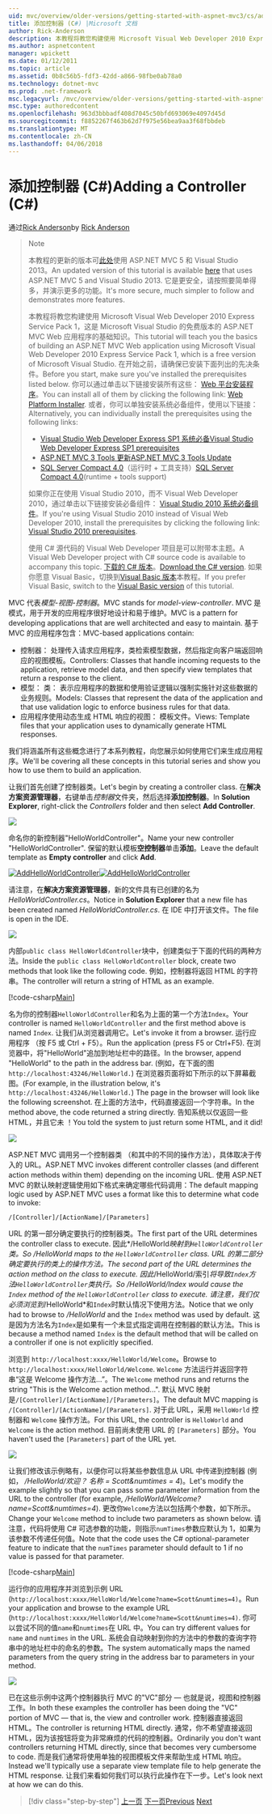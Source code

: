 ```yaml
---
uid: mvc/overview/older-versions/getting-started-with-aspnet-mvc3/cs/adding-a-controller
title: 添加控制器 (C#) |Microsoft 文档
author: Rick-Anderson
description: 本教程将教您构建使用 Microsoft Visual Web Developer 2010 Express 服务包 1，哪些 i 的 ASP.NET MVC Web 应用程序的基础知识...
ms.author: aspnetcontent
manager: wpickett
ms.date: 01/12/2011
ms.topic: article
ms.assetid: 0b8c56b5-fdf3-42dd-a866-98fbe0ab78a0
ms.technology: dotnet-mvc
ms.prod: .net-framework
msc.legacyurl: /mvc/overview/older-versions/getting-started-with-aspnet-mvc3/cs/adding-a-controller
msc.type: authoredcontent
ms.openlocfilehash: 963d3bbbadf408d7045c50bfd693069e4097d45d
ms.sourcegitcommit: f8852267f463b62d7f975e56bea9aa3f68fbbdeb
ms.translationtype: MT
ms.contentlocale: zh-CN
ms.lasthandoff: 04/06/2018
---
```

<a name="adding-a-controller-c"></a><span data-ttu-id="3a055-103">添加控制器 (C#)</span><span class="sxs-lookup"><span data-stu-id="3a055-103">Adding a Controller (C#)</span></span>
====================
<span data-ttu-id="3a055-104">通过[Rick Anderson](https://github.com/Rick-Anderson)</span><span class="sxs-lookup"><span data-stu-id="3a055-104">by [Rick Anderson](https://github.com/Rick-Anderson)</span></span>

> > [!NOTE]
> > <span data-ttu-id="3a055-105">本教程的更新的版本可[此处](../../../getting-started/introduction/getting-started.md)使用 ASP.NET MVC 5 和 Visual Studio 2013。</span><span class="sxs-lookup"><span data-stu-id="3a055-105">An updated version of this tutorial is available [here](../../../getting-started/introduction/getting-started.md) that uses ASP.NET MVC 5 and Visual Studio 2013.</span></span> <span data-ttu-id="3a055-106">它是更安全，请按照要简单得多，并演示更多的功能。</span><span class="sxs-lookup"><span data-stu-id="3a055-106">It's more secure, much simpler to follow and demonstrates more features.</span></span>
> 
> 
> <span data-ttu-id="3a055-107">本教程将教您构建使用 Microsoft Visual Web Developer 2010 Express Service Pack 1，这是 Microsoft Visual Studio 的免费版本的 ASP.NET MVC Web 应用程序的基础知识。</span><span class="sxs-lookup"><span data-stu-id="3a055-107">This tutorial will teach you the basics of building an ASP.NET MVC Web application using Microsoft Visual Web Developer 2010 Express Service Pack 1, which is a free version of Microsoft Visual Studio.</span></span> <span data-ttu-id="3a055-108">在开始之前，请确保已安装下面列出的先决条件。</span><span class="sxs-lookup"><span data-stu-id="3a055-108">Before you start, make sure you've installed the prerequisites listed below.</span></span> <span data-ttu-id="3a055-109">你可以通过单击以下链接安装所有这些： [Web 平台安装程序](https://www.microsoft.com/web/gallery/install.aspx?appid=VWD2010SP1Pack)。</span><span class="sxs-lookup"><span data-stu-id="3a055-109">You can install all of them by clicking the following link: [Web Platform Installer](https://www.microsoft.com/web/gallery/install.aspx?appid=VWD2010SP1Pack).</span></span> <span data-ttu-id="3a055-110">或者，你可以单独安装系统必备组件，使用以下链接：</span><span class="sxs-lookup"><span data-stu-id="3a055-110">Alternatively, you can individually install the prerequisites using the following links:</span></span>
> 
> - [<span data-ttu-id="3a055-111">Visual Studio Web Developer Express SP1 系统必备</span><span class="sxs-lookup"><span data-stu-id="3a055-111">Visual Studio Web Developer Express SP1 prerequisites</span></span>](https://www.microsoft.com/web/gallery/install.aspx?appid=VWD2010SP1Pack)
> - [<span data-ttu-id="3a055-112">ASP.NET MVC 3 Tools 更新</span><span class="sxs-lookup"><span data-stu-id="3a055-112">ASP.NET MVC 3 Tools Update</span></span>](https://www.microsoft.com/web/gallery/install.aspx?appsxml=&amp;appid=MVC3)
> - <span data-ttu-id="3a055-113">[SQL Server Compact 4.0](https://www.microsoft.com/web/gallery/install.aspx?appid=SQLCE;SQLCEVSTools_4_0)（运行时 + 工具支持）</span><span class="sxs-lookup"><span data-stu-id="3a055-113">[SQL Server Compact 4.0](https://www.microsoft.com/web/gallery/install.aspx?appid=SQLCE;SQLCEVSTools_4_0)(runtime + tools support)</span></span>
> 
> <span data-ttu-id="3a055-114">如果你正在使用 Visual Studio 2010，而不 Visual Web Developer 2010，通过单击以下链接安装必备组件： [Visual Studio 2010 系统必备组件](https://www.microsoft.com/web/gallery/install.aspx?appsxml=&amp;appid=VS2010SP1Pack)。</span><span class="sxs-lookup"><span data-stu-id="3a055-114">If you're using Visual Studio 2010 instead of Visual Web Developer 2010, install the prerequisites by clicking the following link: [Visual Studio 2010 prerequisites](https://www.microsoft.com/web/gallery/install.aspx?appsxml=&amp;appid=VS2010SP1Pack).</span></span>
> 
> <span data-ttu-id="3a055-115">使用 C# 源代码的 Visual Web Developer 项目是可以附带本主题。</span><span class="sxs-lookup"><span data-stu-id="3a055-115">A Visual Web Developer project with C# source code is available to accompany this topic.</span></span> <span data-ttu-id="3a055-116">[下载的 C# 版本](https://code.msdn.microsoft.com/Introduction-to-MVC-3-10d1b098)。</span><span class="sxs-lookup"><span data-stu-id="3a055-116">[Download the C# version](https://code.msdn.microsoft.com/Introduction-to-MVC-3-10d1b098).</span></span> <span data-ttu-id="3a055-117">如果你愿意 Visual Basic，切换到[Visual Basic 版本](../vb/intro-to-aspnet-mvc-3.md)本教程。</span><span class="sxs-lookup"><span data-stu-id="3a055-117">If you prefer Visual Basic, switch to the [Visual Basic version](../vb/intro-to-aspnet-mvc-3.md) of this tutorial.</span></span>


<span data-ttu-id="3a055-118">MVC 代表*模型-视图-控制器*。</span><span class="sxs-lookup"><span data-stu-id="3a055-118">MVC stands for *model-view-controller*.</span></span> <span data-ttu-id="3a055-119">MVC 是模式，用于开发的应用程序很好地设计和易于维护。</span><span class="sxs-lookup"><span data-stu-id="3a055-119">MVC is a pattern for developing applications that are well architected and easy to maintain.</span></span> <span data-ttu-id="3a055-120">基于 MVC 的应用程序包含：</span><span class="sxs-lookup"><span data-stu-id="3a055-120">MVC-based applications contain:</span></span>

- <span data-ttu-id="3a055-121">控制器： 处理传入请求应用程序，类检索模型数据，然后指定向客户端返回响应的视图模板。</span><span class="sxs-lookup"><span data-stu-id="3a055-121">Controllers: Classes that handle incoming requests to the application, retrieve model data, and then specify view templates that return a response to the client.</span></span>
- <span data-ttu-id="3a055-122">模型： 类： 表示应用程序的数据和使用验证逻辑以强制实施针对这些数据的业务规则。</span><span class="sxs-lookup"><span data-stu-id="3a055-122">Models: Classes that represent the data of the application and that use validation logic to enforce business rules for that data.</span></span>
- <span data-ttu-id="3a055-123">应用程序使用动态生成 HTML 响应的视图： 模板文件。</span><span class="sxs-lookup"><span data-stu-id="3a055-123">Views: Template files that your application uses to dynamically generate HTML responses.</span></span>

<span data-ttu-id="3a055-124">我们将涵盖所有这些概念进行了本系列教程，向您展示如何使用它们来生成应用程序。</span><span class="sxs-lookup"><span data-stu-id="3a055-124">We'll be covering all these concepts in this tutorial series and show you how to use them to build an application.</span></span>

<span data-ttu-id="3a055-125">让我们首先创建了控制器类。</span><span class="sxs-lookup"><span data-stu-id="3a055-125">Let's begin by creating a controller class.</span></span> <span data-ttu-id="3a055-126">在**解决方案资源管理器**，右键单击*控制器*文件夹，然后选择**添加控制器**。</span><span class="sxs-lookup"><span data-stu-id="3a055-126">In **Solution Explorer**, right-click the *Controllers* folder and then select **Add Controller**.</span></span>

[![](adding-a-controller/_static/image2.png)](adding-a-controller/_static/image1.png)

<span data-ttu-id="3a055-127">命名你的新控制器"HelloWorldController"。</span><span class="sxs-lookup"><span data-stu-id="3a055-127">Name your new controller "HelloWorldController".</span></span> <span data-ttu-id="3a055-128">保留的默认模板**空控制器**单击**添加**。</span><span class="sxs-lookup"><span data-stu-id="3a055-128">Leave the default template as **Empty controller** and click **Add**.</span></span>

<span data-ttu-id="3a055-129">[![AddHelloWorldController](adding-a-controller/_static/image4.png)](adding-a-controller/_static/image3.png)</span><span class="sxs-lookup"><span data-stu-id="3a055-129">[![AddHelloWorldController](adding-a-controller/_static/image4.png)](adding-a-controller/_static/image3.png)</span></span>

<span data-ttu-id="3a055-130">请注意，在**解决方案资源管理器**，新的文件具有已创建的名为*HelloWorldController.cs*。</span><span class="sxs-lookup"><span data-stu-id="3a055-130">Notice in **Solution Explorer** that a new file has been created named *HelloWorldController.cs*.</span></span> <span data-ttu-id="3a055-131">在 IDE 中打开该文件。</span><span class="sxs-lookup"><span data-stu-id="3a055-131">The file is open in the IDE.</span></span>

![](adding-a-controller/_static/image5.png)

<span data-ttu-id="3a055-132">内部`public class HelloWorldController`块中，创建类似于下面的代码的两种方法。</span><span class="sxs-lookup"><span data-stu-id="3a055-132">Inside the `public class HelloWorldController` block, create two methods that look like the following code.</span></span> <span data-ttu-id="3a055-133">例如，控制器将返回 HTML 的字符串。</span><span class="sxs-lookup"><span data-stu-id="3a055-133">The controller will return a string of HTML as an example.</span></span>

[!code-csharp[Main](adding-a-controller/samples/sample1.cs)]

<span data-ttu-id="3a055-134">名为你的控制器`HelloWorldController`和名为上面的第一个方法`Index`。</span><span class="sxs-lookup"><span data-stu-id="3a055-134">Your controller is named `HelloWorldController` and the first method above is named `Index`.</span></span> <span data-ttu-id="3a055-135">让我们从浏览器调用它。</span><span class="sxs-lookup"><span data-stu-id="3a055-135">Let's invoke it from a browser.</span></span> <span data-ttu-id="3a055-136">运行应用程序 （按 F5 或 Ctrl + F5）。</span><span class="sxs-lookup"><span data-stu-id="3a055-136">Run the application (press F5 or Ctrl+F5).</span></span> <span data-ttu-id="3a055-137">在浏览器中，将"HelloWorld"追加到地址栏中的路径。</span><span class="sxs-lookup"><span data-stu-id="3a055-137">In the browser, append "HelloWorld" to the path in the address bar.</span></span> <span data-ttu-id="3a055-138">(例如，在下面的图`http://localhost:43246/HelloWorld.`) 在浏览器页面将如下所示的以下屏幕截图。</span><span class="sxs-lookup"><span data-stu-id="3a055-138">(For example, in the illustration below, it's `http://localhost:43246/HelloWorld.`) The page in the browser will look like the following screenshot.</span></span> <span data-ttu-id="3a055-139">在上面的方法中，代码直接返回一个字符串。</span><span class="sxs-lookup"><span data-stu-id="3a055-139">In the method above, the code returned a string directly.</span></span> <span data-ttu-id="3a055-140">告知系统以仅返回一些 HTML，并且它未 ！</span><span class="sxs-lookup"><span data-stu-id="3a055-140">You told the system to just return some HTML, and it did!</span></span>

![](adding-a-controller/_static/image6.png)

<span data-ttu-id="3a055-141">ASP.NET MVC 调用另一个控制器类 （和其中的不同的操作方法），具体取决于传入的 URL。</span><span class="sxs-lookup"><span data-stu-id="3a055-141">ASP.NET MVC invokes different controller classes (and different action methods within them) depending on the incoming URL.</span></span> <span data-ttu-id="3a055-142">使用 ASP.NET MVC 的默认映射逻辑使用如下格式来确定哪些代码调用：</span><span class="sxs-lookup"><span data-stu-id="3a055-142">The default mapping logic used by ASP.NET MVC uses a format like this to determine what code to invoke:</span></span>

`/[Controller]/[ActionName]/[Parameters]`

<span data-ttu-id="3a055-143">URL 的第一部分确定要执行的控制器类。</span><span class="sxs-lookup"><span data-stu-id="3a055-143">The first part of the URL determines the controller class to execute.</span></span> <span data-ttu-id="3a055-144">因此*/HelloWorld*映射到`HelloWorldController`类。</span><span class="sxs-lookup"><span data-stu-id="3a055-144">So */HelloWorld* maps to the `HelloWorldController` class.</span></span> <span data-ttu-id="3a055-145">URL 的第二部分确定要执行的类上的操作方法。</span><span class="sxs-lookup"><span data-stu-id="3a055-145">The second part of the URL determines the action method on the class to execute.</span></span> <span data-ttu-id="3a055-146">因此*/HelloWorld/索引*将导致`Index`方法`HelloWorldController`类执行。</span><span class="sxs-lookup"><span data-stu-id="3a055-146">So */HelloWorld/Index* would cause the `Index` method of the `HelloWorldController` class to execute.</span></span> <span data-ttu-id="3a055-147">请注意，我们仅必须浏览到*/HelloWorld*和`Index`时默认情况下使用方法。</span><span class="sxs-lookup"><span data-stu-id="3a055-147">Notice that we only had to browse to */HelloWorld* and the `Index` method was used by default.</span></span> <span data-ttu-id="3a055-148">这是因为方法名为`Index`是如果有一个未显式指定调用在控制器的默认方法。</span><span class="sxs-lookup"><span data-stu-id="3a055-148">This is because a method named `Index` is the default method that will be called on a controller if one is not explicitly specified.</span></span>

<span data-ttu-id="3a055-149">浏览到 `http://localhost:xxxx/HelloWorld/Welcome`。</span><span class="sxs-lookup"><span data-stu-id="3a055-149">Browse to `http://localhost:xxxx/HelloWorld/Welcome`.</span></span> <span data-ttu-id="3a055-150">`Welcome` 方法运行并返回字符串“这是 Welcome 操作方法...”。</span><span class="sxs-lookup"><span data-stu-id="3a055-150">The `Welcome` method runs and returns the string "This is the Welcome action method...".</span></span> <span data-ttu-id="3a055-151">默认 MVC 映射是`/[Controller]/[ActionName]/[Parameters]`。</span><span class="sxs-lookup"><span data-stu-id="3a055-151">The default MVC mapping is `/[Controller]/[ActionName]/[Parameters]`.</span></span> <span data-ttu-id="3a055-152">对于此 URL，采用 `HelloWorld` 控制器和 `Welcome` 操作方法。</span><span class="sxs-lookup"><span data-stu-id="3a055-152">For this URL, the controller is `HelloWorld` and `Welcome` is the action method.</span></span> <span data-ttu-id="3a055-153">目前尚未使用 URL 的 `[Parameters]` 部分。</span><span class="sxs-lookup"><span data-stu-id="3a055-153">You haven't used the `[Parameters]` part of the URL yet.</span></span>

![](adding-a-controller/_static/image7.png)

<span data-ttu-id="3a055-154">让我们修改该示例略有，以便你可以将某些参数信息从 URL 中传递到控制器 (例如， */HelloWorld/欢迎？ 名称 = Scott&amp;numtimes = 4*)。</span><span class="sxs-lookup"><span data-stu-id="3a055-154">Let's modify the example slightly so that you can pass some parameter information from the URL to the controller (for example, */HelloWorld/Welcome?name=Scott&amp;numtimes=4*).</span></span> <span data-ttu-id="3a055-155">更改你`Welcome`方法以包括两个参数，如下所示。</span><span class="sxs-lookup"><span data-stu-id="3a055-155">Change your `Welcome` method to include two parameters as shown below.</span></span> <span data-ttu-id="3a055-156">请注意，代码将使用 C# 可选参数的功能，则指示`numTimes`参数应默认为 1，如果为该参数不传递任何值。</span><span class="sxs-lookup"><span data-stu-id="3a055-156">Note that the code uses the C# optional-parameter feature to indicate that the `numTimes` parameter should default to 1 if no value is passed for that parameter.</span></span>

[!code-csharp[Main](adding-a-controller/samples/sample2.cs)]

<span data-ttu-id="3a055-157">运行你的应用程序并浏览到示例 URL (`http://localhost:xxxx/HelloWorld/Welcome?name=Scott&numtimes=4)`。</span><span class="sxs-lookup"><span data-stu-id="3a055-157">Run your application and browse to the example URL (`http://localhost:xxxx/HelloWorld/Welcome?name=Scott&numtimes=4)`.</span></span> <span data-ttu-id="3a055-158">你可以尝试不同的值`name`和`numtimes`在 URL 中。</span><span class="sxs-lookup"><span data-stu-id="3a055-158">You can try different values for `name` and `numtimes` in the URL.</span></span> <span data-ttu-id="3a055-159">系统会自动映射到你的方法中的参数的查询字符串中的地址栏中的命名的参数。</span><span class="sxs-lookup"><span data-stu-id="3a055-159">The system automatically maps the named parameters from the query string in the address bar to parameters in your method.</span></span>

![](adding-a-controller/_static/image8.png)

<span data-ttu-id="3a055-160">已在这些示例中这两个控制器执行 MVC 的"VC"部分 — 也就是说，视图和控制器工作。</span><span class="sxs-lookup"><span data-stu-id="3a055-160">In both these examples the controller has been doing the "VC" portion of MVC — that is, the view and controller work.</span></span> <span data-ttu-id="3a055-161">控制器直接返回 HTML。</span><span class="sxs-lookup"><span data-stu-id="3a055-161">The controller is returning HTML directly.</span></span> <span data-ttu-id="3a055-162">通常，你不希望直接返回 HTML，因为该按钮将变为非常麻烦的代码的控制器。</span><span class="sxs-lookup"><span data-stu-id="3a055-162">Ordinarily you don't want controllers returning HTML directly, since that becomes very cumbersome to code.</span></span> <span data-ttu-id="3a055-163">而是我们通常将使用单独的视图模板文件来帮助生成 HTML 响应。</span><span class="sxs-lookup"><span data-stu-id="3a055-163">Instead we'll typically use a separate view template file to help generate the HTML response.</span></span> <span data-ttu-id="3a055-164">让我们来看如何我们可以执行此操作在下一步。</span><span class="sxs-lookup"><span data-stu-id="3a055-164">Let's look next at how we can do this.</span></span>

> [!div class="step-by-step"]
> <span data-ttu-id="3a055-165">[上一页](intro-to-aspnet-mvc-3.md)
> [下一页](adding-a-view.md)</span><span class="sxs-lookup"><span data-stu-id="3a055-165">[Previous](intro-to-aspnet-mvc-3.md)
[Next](adding-a-view.md)</span></span>

